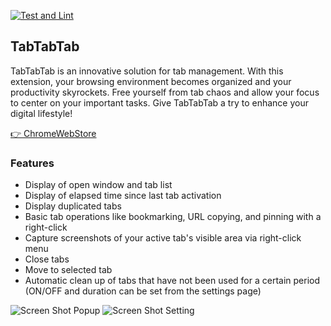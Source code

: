[![Test and Lint](https://github.com/okaryo/TabTabTab/actions/workflows/test-and-lint.yml/badge.svg)](https://github.com/okaryo/TabTabTab/actions/workflows/test-and-lint.yml)

## TabTabTab

TabTabTab is an innovative solution for tab management. With this extension, your browsing environment becomes organized and your productivity skyrockets. Free yourself from tab chaos and allow your focus to center on your important tasks. Give TabTabTab a try to enhance your digital lifestyle!

[👉 ChromeWebStore](https://chrome.google.com/webstore/detail/tabtabtab/hfmnidllojimehmfjkclnadpebibhgoi)

### Features

* Display of open window and tab list
* Display of elapsed time since last tab activation
* Display duplicated tabs
* Basic tab operations like bookmarking, URL copying, and pinning with a right-click
* Capture screenshots of your active tab's visible area via right-click menu
* Close tabs
* Move to selected tab
* Automatic clean up of tabs that have not been used for a certain period (ON/OFF and duration can be set from the settings page)

![Screen Shot Popup](https://github.com/okaryo/TabTabTab/assets/44517313/0b0499b3-0528-4b01-b541-c641c0b36ef2)
![Screen Shot Setting](https://github.com/okaryo/TabTabTab/assets/44517313/dd25ba41-fdd8-4fde-a88f-0eccb337ebe7)
